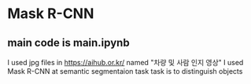 # Mask R-CNN

## main code is main.ipynb

I used jpg files in https://aihub.or.kr/ named "차량 및 사람 인지 영상"
I used Mask R-CNN at semantic segmentaion task 
task is to distinguish objects 
